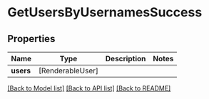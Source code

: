 # GetUsersByUsernamesSuccess

## Properties
Name | Type | Description | Notes
------------ | ------------- | ------------- | -------------
**users** | [RenderableUser] |  | 

[[Back to Model list]](../README.md#documentation-for-models) [[Back to API list]](../README.md#documentation-for-api-endpoints) [[Back to README]](../README.md)


